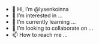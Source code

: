 - 👋 Hi, I’m @lysenkoinna
- 👀 I’m interested in ...
- 🌱 I’m currently learning ...
- 💞️ I’m looking to collaborate on ...
- 📫 How to reach me ...

<!---
lysenkoinna/lysenkoinna is a ✨ special ✨ repository because its `README.md` (this file) appears on your GitHub profile.
You can click the Preview link to take a look at your changes.
--->

